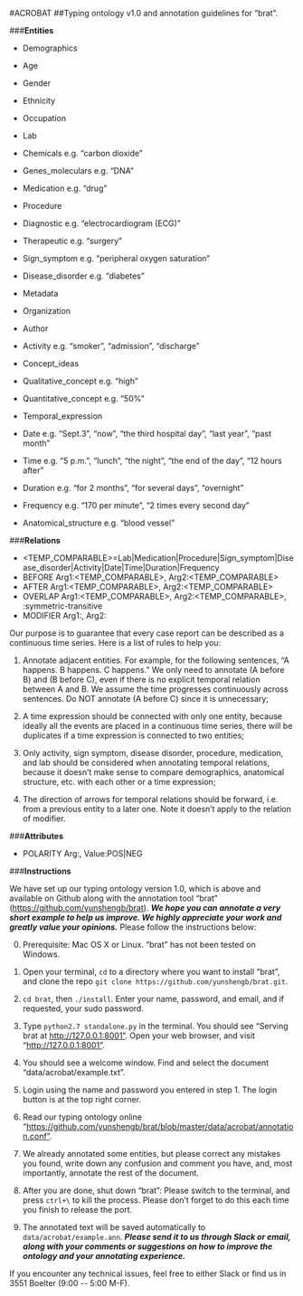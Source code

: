 #ACROBAT
##Typing ontology v1.0 and annotation guidelines for “brat”.


###**Entities**

 - Demographics
  - Age
  - Gender
  - Ethnicity
  - Occupation

 - Lab

  - Chemicals
e.g. “carbon dioxide”

  - Genes_moleculars
e.g. “DNA”

 - Medication
e.g. “drug”

 - Procedure
  - Diagnostic
e.g. “electrocardiogram (ECG)”
  - Therapeutic
e.g. “surgery”

 - Sign_symptom
e.g. “peripheral oxygen saturation”

 - Disease_disorder
e.g. “diabetes”

 - Metadata
  - Organization
  - Author

 - Activity 
e.g. “smoker”, “admission”, “discharge”

 - Concept_ideas

  - Qualitative_concept
e.g. “high”

  - Quantitative_concept
e.g. “50%”

 - Temporal_expression
  - Date 
e.g. “Sept.3”, “now”, “the third hospital day”, “last year”, “past month” 

  - Time 
e.g. “5 p.m.”, “lunch”, “the night”, “the end of the day”, “12 hours after”

  - Duration 
e.g. “for 2 months”, “for several days”, “overnight”

  - Frequency
e.g. “170 per minute”, “2 times every second day”

 - Anatomical_structure
e.g. “blood vessel”

###**Relations**

- &lt;TEMP_COMPARABLE&gt;=Lab|Medication|Procedure|Sign_symptom|Disease_disorder|Activity|Date|Time|Duration|Frequency
- BEFORE	Arg1:<TEMP_COMPARABLE>, Arg2:<TEMP_COMPARABLE>
- AFTER	Arg1:<TEMP_COMPARABLE>, Arg2:<TEMP_COMPARABLE>
- OVERLAP	Arg1:<TEMP_COMPARABLE>, Arg2:<TEMP_COMPARABLE>, <REL-TYPE>:symmetric-transitive
- MODIFIER	Arg1:<ENTITY>, Arg2:<ENTITY>

Our purpose is to guarantee that every case report can be described as a continuous time series. Here is a list of rules to help you:

1. Annotate adjacent entities.  For example, for the following sentences, “A happens. B happens. C happens.” We only need to annotate (A before B) and (B before C), even if there is no explicit temporal relation between A and B. We assume the time progresses continuously across sentences. Do NOT annotate (A before C) since it is unnecessary;

2. A time expression should be connected with only one entity, because ideally all the events are placed in a continuous time series, there will be duplicates if a time expression is connected to two entities;

3. Only activity, sign symptom, disease disorder, procedure, medication, and lab should be considered when annotating temporal relations, because it doesn’t make sense to compare demographics, anatomical structure, etc. with each other or a time expression;

4. The direction of arrows for temporal relations should be forward, i.e. from a previous entity to a later one. Note it doesn’t apply to the relation of modifier.

###**Attributes**

- POLARITY	Arg:<ENTITY>, Value:POS|NEG

###**Instructions**

We have set up our typing ontology version 1.0, which is above and available on Github along with the annotation tool “brat” (https://github.com/yunshengb/brat). **_We hope you can annotate a very short example to help us improve. We highly appreciate your work and greatly value your opinions._** Please follow the instructions below:

0. Prerequisite: Mac OS X or Linux. “brat” has not been tested on Windows.

1. Open your terminal, `cd` to a directory where you want to install “brat”, and clone the repo `git clone https://github.com/yunshengb/brat.git`.

2. `cd brat`, then `./install`. Enter your name, password, and email, and if requested, your sudo password.

3. Type `python2.7 standalone.py` in the terminal. You should see “Serving brat at http://127.0.0.1:8001”. Open your web browser, and visit “http://127.0.0.1:8001”.

4. You should see a welcome window. Find and select the document “data/acrobat/example.txt”.

5. Login using the name and password you entered in step 1. The login button is at the top right corner.

6. Read our typing ontology online “https://github.com/yunshengb/brat/blob/master/data/acrobat/annotation.conf”.

7. We already annotated some entities, but please correct any mistakes you found, write down any confusion and comment you have, and, most importantly, annotate the rest of the document.

8. After you are done, shut down “brat”: Please switch to the terminal, and press `ctrl+\` to kill the process. Please don’t forget to do this each time you finish to release the port.

9. The annotated text will be saved automatically to `data/acrobat/example.ann`. **_Please send it to us through Slack or email, along with your comments or suggestions on how to improve the ontology and your annotating experience._**

If you encounter any technical issues, feel free to either Slack or find us in 3551 Boelter (9:00 -- 5:00 M-F).

